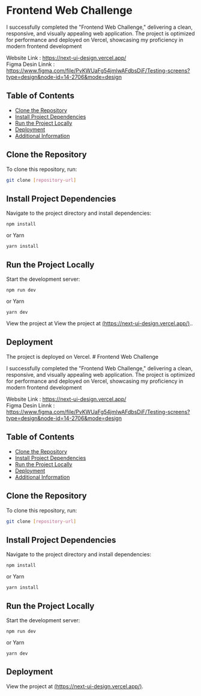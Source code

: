# Frontend Web Challenge

I successfully completed the "Frontend Web Challenge," delivering a clean, responsive, and
visually appealing web application. The project is optimized for performance and deployed on Vercel, showcasing my proficiency in modern frontend development

Website Link : https://next-ui-design.vercel.app/
<br />
Figma Desin Linnk : https://www.figma.com/file/PvKWUaFg54jmlwAFdbsDiF/Testing-screens?type=design&node-id=14-2706&mode=design


## Table of Contents

- [Clone the Repository](#clone-the-repository)
- [Install Project Dependencies](#install-project-dependencies)
- [Run the Project Locally](#run-the-project-locally)
- [Deployment](#deployment)
- [Additional Information](#additional-information)

## Clone the Repository

To clone this repository, run:

```bash
git clone [repository-url]
```

## Install Project Dependencies

Navigate to the project directory and install dependencies:

```
npm install

```

or Yarn

```
yarn install
```

## Run the Project Locally

Start the development server:

```
npm run dev
```

or Yarn

```
yarn dev
```

View the project at View the project at [(https://next-ui-design.vercel.app/)](https://next-ui-design.vercel.app/)..

## Deployment

The project is deployed on Vercel. # Frontend Web Challenge

I successfully completed the "Frontend Web Challenge," delivering a clean, responsive, and
visually appealing web application. The project is optimized for performance and deployed on Vercel, showcasing my proficiency in modern frontend development

Website Link : https://next-ui-design.vercel.app/
<br />
Figma Desin Linnk : https://www.figma.com/file/PvKWUaFg54jmlwAFdbsDiF/Testing-screens?type=design&node-id=14-2706&mode=design


## Table of Contents

- [Clone the Repository](#clone-the-repository)
- [Install Project Dependencies](#install-project-dependencies)
- [Run the Project Locally](#run-the-project-locally)
- [Deployment](#deployment)
- [Additional Information](#additional-information)

## Clone the Repository

To clone this repository, run:

```bash
git clone [repository-url]
```

## Install Project Dependencies

Navigate to the project directory and install dependencies:

```
npm install

```

or Yarn

```
yarn install
```

## Run the Project Locally

Start the development server:

```
npm run dev
```

or Yarn

```
yarn dev
```



## Deployment

View the project at [(https://next-ui-design.vercel.app/)](https://next-ui-design.vercel.app/).

